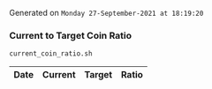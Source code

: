 Generated on `Monday 27-September-2021 at 18:19:20`

### Current to Target Coin Ratio
`current_coin_ratio.sh`

Date|Current|Target|Ratio
---|---|---|---
